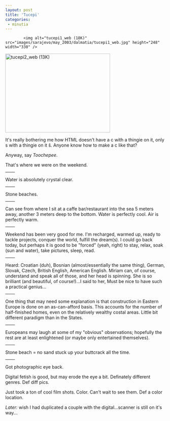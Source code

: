 ```yaml
---
layout: post
title: 'Tucepi'
categories:
 - minutia
---
```



			
		


			<img alt="tucepi1_web (18K)" src="images/sarajevo/may_2003/dalmatia/tucepi1_web.jpg" height="248" width="330" />



<img alt="tucepi2_web (13K)" src="images/sarajevo/may_2003/dalmatia/tucepi2_web.jpg" height="248" width="330" />



It's really bothering me how HTML doesn't have a c with a thingie on it, only s with a thingie on it &scaron;. Anyone know how to make a c like that?



Anyway, say <em>Toochepee</em>.




That's where we were on the weekend.



<hr width="30" align="center" />

Water is absolutely crystal clear.



<hr width="30" align="center" />

Stone beaches.



<hr width="30" align="center" />

Can see from where I sit at a caffe bar/restaurant into the sea 5 meters away, another 3 meters deep to the bottom. Water is perfectly cool. Air is perfectly warm.



<hr width="30" align="center" />

Weekend has been very good for me. I'm recharged, warmed up, ready to tackle projects, conquer the world, fulfill the dream(s). I could go back today, but perhaps it is good to be "forced" (yeah, right) to stay, relax, soak (sun and water), take pictures, sleep, read.



<hr width="30" align="center" />

Heard: Croatian (duh), Bosnian (almost/essentially the same thing), German, Slovak, Czech, British English, American English. Miriam can, of course, understand and speak all of those, and her head is spinning. She is so brilliant (and beautiful, of course!)...I said to her, Must be nice to have such a practical genius...



<hr width="30" align="center" />

One thing that may need some explanation is that construction in Eastern Europe is done on an as-can-afford basis. This accounts for the number of half-finished homes, even on the relatively wealthy costal areas. Little bit different paradigm than in the States.



<hr width="30" align="center" />

Europeans may laugh at some of my "obvious" observations; hopefully the rest are at least enlightened (or maybe only entertained themselves).



<hr width="30" align="center" />

Stone beach = no sand stuck up your buttcrack all the time.



<hr width="30" align="center" />

Got photographic eye back.



Digital fetish is good, but may erode the eye a bit. Definately different genres. Def diff pics.



Just took a ton of cool film shots. Color. Can't wait to see them. Def a color location.



<em>Later:</em> wish I had duplicated a couple with the digital...scanner is still on it's way...
		